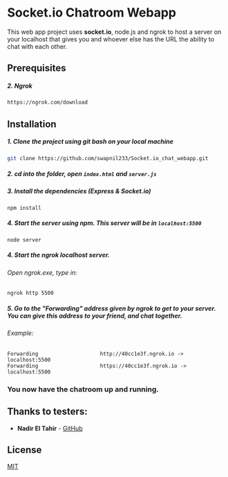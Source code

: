 # Socket.io Chatroom Webapp

This web app project uses **socket.io**, node.js and ngrok to host a server on your localhost that gives you and whoever else has the URL the ability to chat with each other.

## Prerequisites
##### 2. Ngrok
```bash
https://ngrok.com/download
```

## Installation

##### 1. Clone the project using git bash on your local machine

```bash
git clone https://github.com/swapnil233/Socket.io_chat_webapp.git
```

##### 2. cd into the folder, open `index.html` and `server.js` 

##### 3. Install the dependencies (Express & Socket.io)
```
npm install
```

##### 4. Start the server using npm. This server will be in ```localhost:5500```
```
node server
```

##### 4. Start the ngrok localhost server. 
###### Open ngrok.exe, type in:
```
ngrok http 5500
```

##### 5. Go to the "Forwarding" address given by ngrok to get to your server. You can give this address to your friend, and chat together.
###### Example:

```
Forwarding                    http://40cc1e3f.ngrok.io -> localhost:5500
Forwarding                    https://40cc1e3f.ngrok.io -> localhost:5500
```

### You now have the chatroom up and running. 

## Thanks to testers:
* **Nadir El Tahir** - [GitHub](https://github.com/Couls) 

## License
[MIT](https://choosealicense.com/licenses/mit/)
